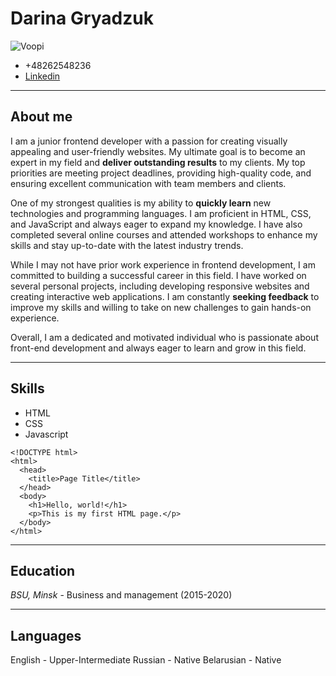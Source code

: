 # Darina Gryadzuk
![Voopi](C:\Users\korol_000\Desktop\voopi.jpg "Voopi")
* +48262548236
* [Linkedin](linkedin.com)
**********************************************************************
## About me
I am a junior frontend developer with a passion for creating visually appealing and user-friendly websites. My ultimate goal is to become an expert in my field and **deliver outstanding results** to my clients. My top priorities are meeting project deadlines, providing high-quality code, and ensuring excellent communication with team members and clients.


One of my strongest qualities is my ability to **quickly learn** new technologies and programming languages. I am proficient in HTML, CSS, and JavaScript and always eager to expand my knowledge. I have also completed several online courses and attended workshops to enhance my skills and stay up-to-date with the latest industry trends.


While I may not have prior work experience in frontend development, I am committed to building a successful career in this field. I have worked on several personal projects, including developing responsive websites and creating interactive web applications. I am constantly **seeking feedback** to improve my skills and willing to take on new challenges to gain hands-on experience.


Overall, I am a dedicated and motivated individual who is passionate about front-end development and always eager to learn and grow in this field.
**********************************************************************
## Skills
- HTML
- CSS
- Javascript

```
<!DOCTYPE html>
<html>
  <head>
    <title>Page Title</title>
  </head>
  <body>
    <h1>Hello, world!</h1>
    <p>This is my first HTML page.</p>
  </body>
</html>
```
*********************************************************************
## Education
*BSU, Minsk* - Business and management (2015-2020)
*********************************************************************
## Languages
English - Upper-Intermediate
Russian - Native
Belarusian - Native
